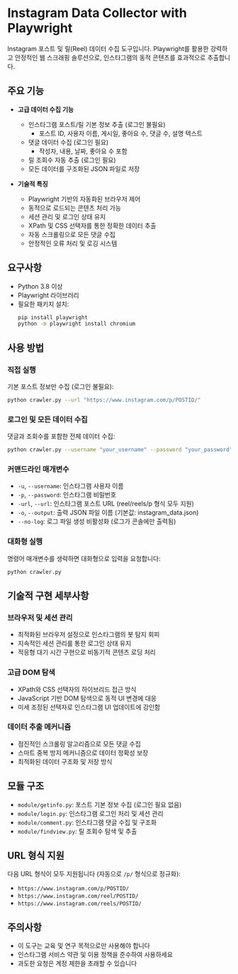 # Instagram Data Collector with Playwright

Instagram 포스트 및 릴(Reel) 데이터 수집 도구입니다. Playwright를 활용한 강력하고 안정적인 웹 스크래핑 솔루션으로, 인스타그램의 동적 콘텐츠를 효과적으로 추출합니다.

## 주요 기능

- **고급 데이터 수집 기능**
  - 인스타그램 포스트/릴 기본 정보 추출 (로그인 불필요)
    - 포스트 ID, 사용자 이름, 게시일, 좋아요 수, 댓글 수, 설명 텍스트
  - 댓글 데이터 수집 (로그인 필요)
    - 작성자, 내용, 날짜, 좋아요 수 포함
  - 릴 조회수 자동 추출 (로그인 필요)
  - 모든 데이터를 구조화된 JSON 파일로 저장

- **기술적 특징**
  - Playwright 기반의 자동화된 브라우저 제어
  - 동적으로 로드되는 콘텐츠 처리 가능
  - 세션 관리 및 로그인 상태 유지
  - XPath 및 CSS 선택자를 통한 정확한 데이터 추출
  - 자동 스크롤링으로 모든 댓글 수집
  - 안정적인 오류 처리 및 로깅 시스템

## 요구사항

- Python 3.8 이상
- Playwright 라이브러리
- 필요한 패키지 설치:
  ```bash
  pip install playwright
  python -m playwright install chromium
  ```

## 사용 방법

### 직접 실행

기본 포스트 정보만 수집 (로그인 불필요):
```bash
python crawler.py --url "https://www.instagram.com/p/POSTID/"
```

### 로그인 및 모든 데이터 수집

댓글과 조회수를 포함한 전체 데이터 수집:
```bash
python crawler.py --username "your_username" --password "your_password" --url "https://www.instagram.com/p/POSTID/"
```

### 커맨드라인 매개변수

- `-u`, `--username`: 인스타그램 사용자 이름
- `-p`, `--password`: 인스타그램 비밀번호
- `-url`, `--url`: 인스타그램 포스트 URL (reel/reels/p 형식 모두 지원)
- `-o`, `--output`: 출력 JSON 파일 이름 (기본값: instagram_data.json)
- `--no-log`: 로그 파일 생성 비활성화 (로그가 콘솔에만 출력됨)

### 대화형 실행

명령어 매개변수를 생략하면 대화형으로 입력을 요청합니다:
```bash
python crawler.py
```

## 기술적 구현 세부사항

### 브라우저 및 세션 관리
- 최적화된 브라우저 설정으로 인스타그램의 봇 탐지 회피
- 지속적인 세션 관리를 통한 로그인 상태 유지
- 적응형 대기 시간 구현으로 비동기적 콘텐츠 로딩 처리

### 고급 DOM 탐색
- XPath와 CSS 선택자의 하이브리드 접근 방식
- JavaScript 기반 DOM 탐색으로 동적 UI 변경에 대응
- 미세 조정된 선택자로 인스타그램 UI 업데이트에 강인함

### 데이터 추출 메커니즘
- 점진적인 스크롤링 알고리즘으로 모든 댓글 수집
- 스마트 중복 방지 메커니즘으로 데이터 정확성 보장
- 최적화된 데이터 구조화 및 저장 방식

## 모듈 구조

- `module/getinfo.py`: 포스트 기본 정보 수집 (로그인 필요 없음)
- `module/login.py`: 인스타그램 로그인 처리 및 세션 관리
- `module/comment.py`: 인스타그램 댓글 수집 및 구조화
- `module/findview.py`: 릴 조회수 탐색 및 추출

## URL 형식 지원

다음 URL 형식이 모두 지원됩니다 (자동으로 `/p/` 형식으로 정규화):
- `https://www.instagram.com/p/POSTID/`
- `https://www.instagram.com/reel/POSTID/`
- `https://www.instagram.com/reels/POSTID/`

## 주의사항

- 이 도구는 교육 및 연구 목적으로만 사용해야 합니다
- 인스타그램 서비스 약관 및 이용 정책을 준수하여 사용하세요
- 과도한 요청은 계정 제한을 초래할 수 있습니다